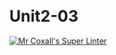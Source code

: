 # Unit2-03
[![Mr Coxall's Super Linter](https://github.com/ICS3U-C-Programming-Christopher-El-Murr/Unit2-03/workflows/Mr%20Coxall's%20Super%20Linter/badge.svg)](https://github.com/ICS3U-C-Programming-Christopher-El-Murr/Unit2-03/actions/)
